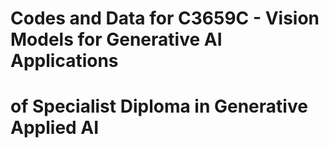 # Codes and Data for C3659C - Vision Models for Generative AI Applications
# of Specialist Diploma in Generative Applied AI
